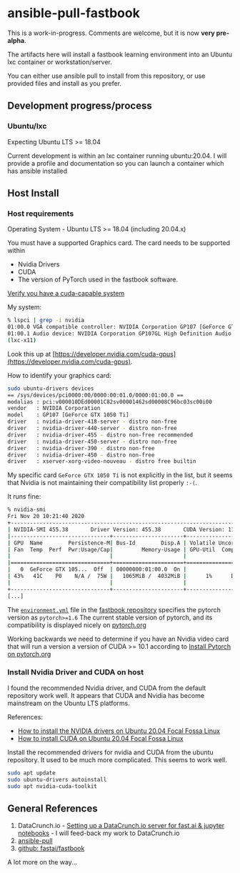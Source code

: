 # ansible-pull-fastbook

This is a work-in-progress. Comments are welcome, but it is now **very pre-alpha**.

The artifacts here will install a fastbook learning environment into 
an Ubuntu lxc container or workstation/server.

You can either use ansible pull to install from this repository, or use provided files and install as you prefer.

## Development progress/process

### Ubuntu/lxc

Expecting Ubuntu LTS >= 18.04

Current development is within an lxc container running ubuntu:20.04. I will provide a profile and documentation so you can launch a container which has ansible installed

## Host Install

### Host requirements

Operating System - Ubuntu LTS >= 18.04 (including 20.04.x)

You must have a supported Graphics card. The card needs to be supported within

- Nvidia Drivers
- CUDA
- The version of PyTorch used in the fastbook software.

[Verify you have a cuda-capable system](https://docs.nvidia.com/cuda/cuda-installation-guide-linux/index.html#verify-you-have-cuda-enabled-system)

My system:

``` Bash
% lspci | grep -i nvidia
01:00.0 VGA compatible controller: NVIDIA Corporation GP107 [GeForce GTX 1050 Ti] (rev a1)
01:00.1 Audio device: NVIDIA Corporation GP107GL High Definition Audio Controller (rev a1)
(lxc-x11)
```

Look this up at [https://developer.nvidia.com/cuda-gpus](https://developer.nvidia.com/cuda-gpus).

How to identify your graphics card:

``` Bash
sudo ubuntu-drivers devices
== /sys/devices/pci0000:00/0000:00:01.0/0000:01:00.0 ==
modalias : pci:v000010DEd00001C82sv00001462sd00008C96bc03sc00i00
vendor   : NVIDIA Corporation
model    : GP107 [GeForce GTX 1050 Ti]
driver   : nvidia-driver-418-server - distro non-free
driver   : nvidia-driver-440-server - distro non-free
driver   : nvidia-driver-455 - distro non-free recommended
driver   : nvidia-driver-450-server - distro non-free
driver   : nvidia-driver-390 - distro non-free
driver   : nvidia-driver-450 - distro non-free
driver   : xserver-xorg-video-nouveau - distro free builtin
```

My specific card `GeForce GTX 1050 Ti` is not explicitly in the list, but it seems that Nvidia is not maintaining their compatibility list properly `:-(`. 

It runs fine:

``` Bash
% nvidia-smi
Fri Nov 20 10:21:40 2020
+-----------------------------------------------------------------------------+
| NVIDIA-SMI 455.38       Driver Version: 455.38       CUDA Version: 11.1     |
|-------------------------------+----------------------+----------------------+
| GPU  Name        Persistence-M| Bus-Id        Disp.A | Volatile Uncorr. ECC |
| Fan  Temp  Perf  Pwr:Usage/Cap|         Memory-Usage | GPU-Util  Compute M. |
|                               |                      |               MIG M. |
|===============================+======================+======================|
|   0  GeForce GTX 105...  Off  | 00000000:01:00.0  On |                  N/A |
| 43%   41C    P0    N/A /  75W |   1065MiB /  4032MiB |      1%      Default |
|                               |                      |                  N/A |
+-------------------------------+----------------------+----------------------+
[...]
```


The [`environment.yml`](https://docs.conda.io/projects/conda/en/latest/user-guide/tasks/manage-environments.html#creating-an-environment-from-an-environment-yml-file) file in the [fastbook repository](https://github.com/fastai/fastbook) specifies the pytorch version as `pytorch>=1.6` The current stable version of pytorch, and its compatibility is displayed nicely on [pytorch.org](https://pytorch.org/)

Working backwards we need to determine if you have an Nvidia video card that will run a version a version of CUDA >= 10.1 according to [Install Pytorch on pytorch.org](https://pytorch.org/)

### Install Nvidia Driver and CUDA on host

I found the recommended Nvidia driver, and CUDA from the default repository work well. It appears that CUDA and Nvidia has become mainstream on the Ubuntu LTS platforms.

References:

- [How to install the NVIDIA drivers on Ubuntu 20.04 Focal Fossa Linux](https://linuxconfig.org/how-to-install-the-nvidia-drivers-on-ubuntu-20-04-focal-fossa-linux)
- [How to install CUDA on Ubuntu 20.04 Focal Fossa Linux](https://linuxconfig.org/how-to-install-cuda-on-ubuntu-20-04-focal-fossa-linux)

Install the recommended drivers for nvidia and CUDA from the ubuntu repository. It used to be much more complicated. This seems to work well.

``` Bash
sudo apt update
sudo ubuntu-drivers autoinstall
sudo apt nvidia-cuda-toolkit
```

## General References

1. DataCrunch.io - [Setting up a DataCrunch.io server for fast.ai & jupyter notebooks](https://datacrunch.io/docs/setting-up-fastai/) - I will feed-back my work to DataCrunch.io
2. [ansible-pull](https://docs.ansible.com/ansible/latest/cli/ansible-pull.html#ansible-pull)
3. [github: fastai/fastbook](https://github.com/fastai/fastbook)

A lot more on the way...